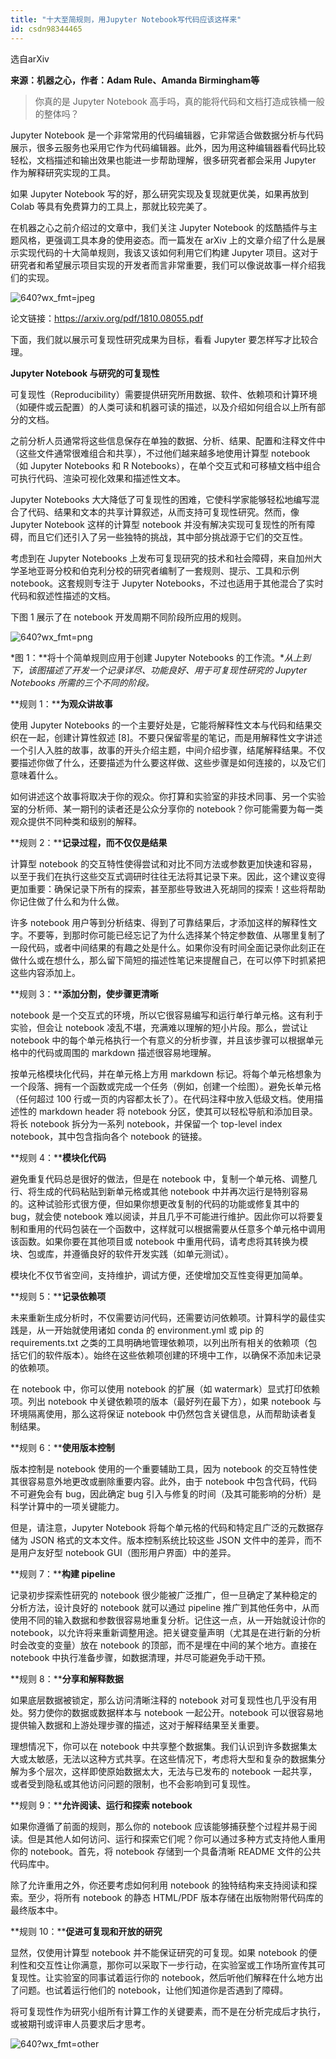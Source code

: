 ```yaml
---
title: "十大至简规则，用Jupyter Notebook写代码应该这样来"
id: csdn98344465
---
```


选自arXiv

**来源：机器之心，作者：Adam Rule、Amanda Birmingham等**

> 你真的是 Jupyter Notebook 高手吗，真的能将代码和文档打造成铁桶一般的整体吗？

Jupyter Notebook 是一个非常常用的代码编辑器，它非常适合做数据分析与代码展示，很多云服务也采用它作为代码编辑器。此外，因为用这种编辑器看代码比较轻松，文档描述和输出效果也能进一步帮助理解，很多研究者都会采用 Jupyter 作为解释研究实现的工具。

如果 Jupyter Notebook 写的好，那么研究实现及复现就更优美，如果再放到 Colab 等具有免费算力的工具上，那就比较完美了。

在机器之心之前介绍过的文章中，我们关注 Jupyter Notebook 的炫酷插件与主题风格，更强调工具本身的使用姿态。而一篇发在 arXiv 上的文章介绍了什么是展示实现代码的十大简单规则，我该又该如何利用它们构建 Jupyter 项目。这对于研究者和希望展示项目实现的开发者而言非常重要，我们可以像说故事一样介绍我们的实现。

![640?wx_fmt=jpeg](../img/ff909e6bd99da32fc3cf0cccbe03fd9e.png)

论文链接：https://arxiv.org/pdf/1810.08055.pdf

下面，我们就以展示可复现性研究成果为目标，看看 Jupyter 要怎样写才比较合理。

**Jupyter Notebook 与研究的可复现性**

可复现性（Reproducibility）需要提供研究所用数据、软件、依赖项和计算环境（如硬件或云配置）的人类可读和机器可读的描述，以及介绍如何组合以上所有部分的文档。

之前分析人员通常将这些信息保存在单独的数据、分析、结果、配置和注释文件中（这些文件通常很难组合和共享），不过他们越来越多地使用计算型 notebook（如 Jupyter Notebooks 和 R Notebooks），在单个交互式和可移植文档中组合可执行代码、渲染可视化效果和描述性文本。

Jupyter Notebooks 大大降低了可复现性的困难，它使科学家能够轻松地编写混合了代码、结果和文本的共享计算叙述，从而支持可复现性研究。然而，像 Jupyter Notebook 这样的计算型 notebook 并没有解决实现可复现性的所有障碍，而且它们还引入了另一些独特的挑战，其中部分挑战源于它们的交互性。

考虑到在 Jupyter Notebooks 上发布可复现研究的技术和社会障碍，来自加州大学圣地亚哥分校和伯克利分校的研究者编制了一套规则、提示、工具和示例 notebook。这套规则专注于 Jupyter Notebooks，不过也适用于其他混合了实时代码和叙述性描述的文档。

下图 1 展示了在 notebook 开发周期不同阶段所应用的规则。

![640?wx_fmt=png](../img/ec25260528e44b4f1d5a47349493858e.png)

*图 1：**将十个简单规则应用于创建 Jupyter Notebooks 的工作流。**从上到下，该图描述了开发一个记录详尽、功能良好、用于可复现性研究的 Jupyter Notebooks 所需的三个不同的阶段。*

**规则 1：****为观众讲故事**

使用 Jupyter Notebooks 的一个主要好处是，它能将解释性文本与代码和结果交织在一起，创建计算性叙述 [8]。不要只保留零星的笔记，而是用解释性文字讲述一个引人入胜的故事，故事的开头介绍主题，中间介绍步骤，结尾解释结果。不仅要描述你做了什么，还要描述为什么要这样做、这些步骤是如何连接的，以及它们意味着什么。

如何讲述这个故事将取决于你的观众。你打算和实验室的非技术同事、另一个实验室的分析师、某一期刊的读者还是公众分享你的 notebook？你可能需要为每一类观众提供不同种类和级别的解释。

**规则 2：****记录过程，而不仅仅是结果**

计算型 notebook 的交互特性使得尝试和对比不同方法或参数更加快速和容易，以至于我们在执行这些交互式调研时往往无法将其记录下来。因此，这个建议变得更加重要：确保记录下所有的探索，甚至那些导致进入死胡同的探索！这些将帮助你记住做了什么和为什么做。

许多 notebook 用户等到分析结束、得到了可靠结果后，才添加这样的解释性文字。不要等，到那时你可能已经忘记了为什么选择某个特定参数值、从哪里复制了一段代码，或者中间结果的有趣之处是什么。如果你没有时间全面记录你此刻正在做什么或在想什么，那么留下简短的描述性笔记来提醒自己，在可以停下时抓紧把这些内容添加上。

**规则 3：****添加分割，使步骤更清晰**

notebook 是一个交互式的环境，所以它很容易编写和运行单行单元格。这有利于实验，但会让 notebook 凌乱不堪，充满难以理解的短小片段。那么，尝试让 notebook 中的每个单元格执行一个有意义的分析步骤，并且该步骤可以根据单元格中的代码或周围的 markdown 描述很容易地理解。

按单元格模块化代码，并在单元格上方用 markdown 标记。将每个单元格想象为一个段落、拥有一个函数或完成一个任务（例如，创建一个绘图）。避免长单元格（任何超过 100 行或一页的内容都太长了）。在代码注释中放入低级文档。使用描述性的 markdown header 将 notebook 分区，使其可以轻松导航和添加目录。将长 notebook 拆分为一系列 notebook，并保留一个 top-level index notebook，其中包含指向各个 notebook 的链接。

**规则 4：****模块化代码**

避免重复代码总是很好的做法，但是在 notebook 中，复制一个单元格、调整几行、将生成的代码粘贴到新单元格或其他 notebook 中并再次运行是特别容易的。这种试验形式很方便，但如果你想更改复制的代码的功能或修复其中的 bug，就会使 notebook 难以阅读，并且几乎不可能进行维护。因此你可以将要复制和重用的代码包装在一个函数中，这样就可以根据需要从任意多个单元格中调用该函数。如果你要在其他项目或 notebook 中重用代码，请考虑将其转换为模块、包或库，并遵循良好的软件开发实践（如单元测试）。

模块化不仅节省空间，支持维护，调试方便，还使增加交互性变得更加简单。

**规则 5：****记录依赖项**

未来重新生成分析时，不仅需要访问代码，还需要访问依赖项。计算科学的最佳实践是，从一开始就使用诸如 conda 的 environment.yml 或 pip 的 requirements.txt 之类的工具明确地管理依赖项，以列出所有相关的依赖项（包括它们的软件版本）。始终在这些依赖项创建的环境中工作，以确保不添加未记录的依赖项。

在 notebook 中，你可以使用 notebook 的扩展（如 watermark）显式打印依赖项。列出 notebook 中关键依赖项的版本（最好列在最下方），如果 notebook 与环境隔离使用，那么这将保证 notebook 中仍然包含关键信息，从而帮助读者复制结果。

**规则 6：****使用版本控制**

版本控制是 notebook 使用的一个重要辅助工具，因为 notebook 的交互特性使其很容易意外地更改或删除重要内容。此外，由于 notebook 中包含代码，代码不可避免会有 bug，因此确定 bug 引入与修复的时间（及其可能影响的分析）是科学计算中的一项关键能力。

但是，请注意，Jupyter Notebook 将每个单元格的代码和特定且广泛的元数据存储为 JSON 格式的文本文件。版本控制系统比较这些 JSON 文件中的差异，而不是用户友好型 notebook GUI（图形用户界面）中的差异。

**规则 7：****构建 pipeline**

记录初步探索性研究的 notebook 很少能被广泛推广，但一旦确定了某种稳定的分析方法，设计良好的 notebook 就可以通过 pipeline 推广到其他任务中，从而使用不同的输入数据和参数很容易地重复分析。记住这一点，从一开始就设计你的 notebook，以允许将来重新调整用途。把关键变量声明（尤其是在进行新的分析时会改变的变量）放在 notebook 的顶部，而不是埋在中间的某个地方。直接在 notebook 中执行准备步骤，如数据清理，并尽可能避免手动干预。

**规则 8：****分享和解释数据**

如果底层数据被锁定，那么访问清晰注释的 notebook 对可复现性也几乎没有用处。努力使你的数据或数据样本与 notebook 一起公开。notebook 可以很容易地提供输入数据和上游处理步骤的描述，这对于解释结果至关重要。

理想情况下，你可以在 notebook 中共享整个数据集。我们认识到许多数据集太大或太敏感，无法以这种方式共享。在这些情况下，考虑将大型和复杂的数据集分解为多个层次，这样即使原始数据太大，无法与已发布的 notebook 一起共享，或者受到隐私或其他访问问题的限制，也不会影响到可复现性。

**规则 9：****允许阅读、运行和探索 notebook**

如果你遵循了前面的规则，那么你的 notebook 应该能够捕获整个过程并易于阅读。但是其他人如何访问、运行和探索它们呢？你可以通过多种方式支持他人重用你的 notebook。首先，将 notebook 存储到一个具备清晰 README 文件的公共代码库中。

除了允许重用之外，你还要考虑如何利用 notebook 的独特结构来支持阅读和探索。至少，将所有 notebook 的静态 HTML/PDF 版本存储在出版物附带代码库的最终版本中。

**规则 10：****促进可复现和开放的研究**

显然，仅使用计算型 notebook 并不能保证研究的可复现。如果 notebook 的便利性和交互性让你满意，那你可以采取下一步行动，在实验室或工作场所宣传其可复现性。让实验室的同事试着运行你的 notebook，然后听他们解释在什么地方出了问题。也试着运行他们的 notebook，让他们知道你是否遇到了障碍。

将可复现性作为研究小组所有计算工作的关键要素，而不是在分析完成后才执行，或被期刊或评审人员要求后才思考。

![640?wx_fmt=other](../img/a06003d629c6c29068413bd8f51f0a3d.png)